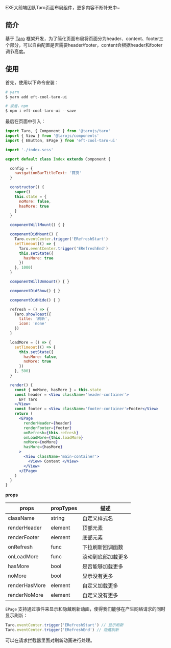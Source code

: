 EXE大前端团队Taro页面布局组件，更多内容不断补充中~

## 简介

基于 [Taro](https://taro.aotu.io/) 框架开发，为了简化页面布局将页面分为header、content、footer三个部分，可以自由配置是否需要header/footer，content会根据header和footer调节高度。

## 使用

首先，使用以下命令安装：

```powershell
# yarn
$ yarn add eft-cool-taro-ui

# 或者，npm
$ npm i eft-cool-taro-ui --save
```

最后在页面中引入：

```jsx
import Taro, { Component } from '@tarojs/taro'
import { View } from '@tarojs/components'
import { EButton, EPage } from 'eft-cool-taro-ui'

import './index.scss'

export default class Index extends Component {

  config = {
    navigationBarTitleText: '首页'
  }

  constructor() {
    super()
    this.state = {
      noMore: false,
      hasMore: true
    }
  }

  componentWillMount() { }

  componentDidMount() {
    Taro.eventCenter.trigger('ERefreshStart')
    setTimeout(() => {
      Taro.eventCenter.trigger('ERefreshEnd')
      this.setState({
        hasMore: true
      })
    }, 1000)
  }

  componentWillUnmount() { }

  componentDidShow() { }

  componentDidHide() { }

  refresh = () => {
    Taro.showToast({
      title: '刷新',
      icon: 'none'
    })
  }

  loadMore = () => {
    setTimeout(() => {
      this.setState({
        hasMore: false,
        noMore: true
      })
    }, 500)
  }

  render() {
    const { noMore, hasMore } = this.state
    const header = <View className='header-container'>
      EFT Taro
    </View>
    const footer = <View className='footer-container'>Footer</View>
    return (
      <EPage
        renderHeader={header}
        renderFooter={footer}
        onRefresh={this.refresh}
        onLoadMore={this.loadMore}
        noMore={noMore}
        hasMore={hasMore}
      >
        <View className='main-container'>
          <View> Content </View>
        </View>
      </EPage>
    )
  }
}
```

**props**

| props         | propTypes | 描述               |
| ------------- | --------- | ------------------ |
| className     | string    | 自定义样式名       |
| renderHeader  | element   | 顶部元素           |
| renderFooter  | element   | 底部元素           |
| onRefresh     | func      | 下拉刷新回调函数   |
| onLoadMore    | func      | 滚动到底部加载更多 |
| hasMore       | bool      | 是否能够加载更多   |
| noMore        | bool      | 显示没有更多       |
| renderHasMore | element   | 自定义加载更多     |
| renderNoMore  | element   | 自定义没有更多     |

`EPage` 支持通过事件来显示和隐藏刷新动画，使得我们能够在产生网络请求的同时显示刷新：

```jsx
Taro.eventCenter.trigger('ERefreshStart') // 显示刷新
Taro.eventCenter.trigger('ERefreshEnd') // 隐藏刷新
```

可以在请求拦截器里面对刷新动画进行处理。